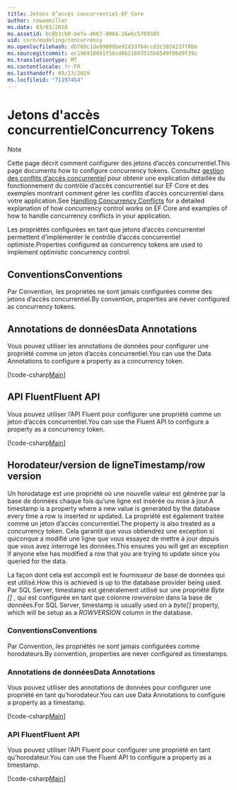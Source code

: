 ```yaml
---
title: Jetons d’accès concurrentiel-EF Core
author: rowanmiller
ms.date: 03/03/2018
ms.assetid: bc8b1cb0-befe-4b67-8004-26e6c5f69385
uid: core/modeling/concurrency
ms.openlocfilehash: db768c1de99000be91d33764ccd3c3924237f8bb
ms.sourcegitcommit: ec196918691f50cd0b21693515b0549f06d9f39c
ms.translationtype: MT
ms.contentlocale: fr-FR
ms.lasthandoff: 09/23/2019
ms.locfileid: "71197454"
---
```

# <a name="concurrency-tokens"></a><span data-ttu-id="b8e37-102">Jetons d'accès concurrentiel</span><span class="sxs-lookup"><span data-stu-id="b8e37-102">Concurrency Tokens</span></span>

> [!NOTE]
> <span data-ttu-id="b8e37-103">Cette page décrit comment configurer des jetons d’accès concurrentiel.</span><span class="sxs-lookup"><span data-stu-id="b8e37-103">This page documents how to configure concurrency tokens.</span></span> <span data-ttu-id="b8e37-104">Consultez [gestion des conflits d’accès concurrentiel](../saving/concurrency.md) pour obtenir une explication détaillée du fonctionnement du contrôle d’accès concurrentiel sur EF Core et des exemples montrant comment gérer les conflits d’accès concurrentiel dans votre application.</span><span class="sxs-lookup"><span data-stu-id="b8e37-104">See [Handling Concurrency Conflicts](../saving/concurrency.md) for a detailed explanation of how concurrency control works on EF Core and examples of how to handle concurrency conflicts in your application.</span></span>

<span data-ttu-id="b8e37-105">Les propriétés configurées en tant que jetons d’accès concurrentiel permettent d’implémenter le contrôle d’accès concurrentiel optimiste.</span><span class="sxs-lookup"><span data-stu-id="b8e37-105">Properties configured as concurrency tokens are used to implement optimistic concurrency control.</span></span>

## <a name="conventions"></a><span data-ttu-id="b8e37-106">Conventions</span><span class="sxs-lookup"><span data-stu-id="b8e37-106">Conventions</span></span>

<span data-ttu-id="b8e37-107">Par Convention, les propriétés ne sont jamais configurées comme des jetons d’accès concurrentiel.</span><span class="sxs-lookup"><span data-stu-id="b8e37-107">By convention, properties are never configured as concurrency tokens.</span></span>

## <a name="data-annotations"></a><span data-ttu-id="b8e37-108">Annotations de données</span><span class="sxs-lookup"><span data-stu-id="b8e37-108">Data Annotations</span></span>

<span data-ttu-id="b8e37-109">Vous pouvez utiliser les annotations de données pour configurer une propriété comme un jeton d’accès concurrentiel.</span><span class="sxs-lookup"><span data-stu-id="b8e37-109">You can use the Data Annotations to configure a property as a concurrency token.</span></span>

[!code-csharp[Main](../../../samples/core/Modeling/DataAnnotations/Concurrency.cs#ConfigureConcurrencyAnnotations)]

## <a name="fluent-api"></a><span data-ttu-id="b8e37-110">API Fluent</span><span class="sxs-lookup"><span data-stu-id="b8e37-110">Fluent API</span></span>

<span data-ttu-id="b8e37-111">Vous pouvez utiliser l’API Fluent pour configurer une propriété comme un jeton d’accès concurrentiel.</span><span class="sxs-lookup"><span data-stu-id="b8e37-111">You can use the Fluent API to configure a property as a concurrency token.</span></span>

[!code-csharp[Main](../../../samples/core/Modeling/FluentAPI/Concurrency.cs#ConfigureConcurrencyFluent)]

## <a name="timestamprow-version"></a><span data-ttu-id="b8e37-112">Horodateur/version de ligne</span><span class="sxs-lookup"><span data-stu-id="b8e37-112">Timestamp/row version</span></span>

<span data-ttu-id="b8e37-113">Un horodatage est une propriété où une nouvelle valeur est générée par la base de données chaque fois qu’une ligne est insérée ou mise à jour.</span><span class="sxs-lookup"><span data-stu-id="b8e37-113">A timestamp is a property where a new value is generated by the database every time a row is inserted or updated.</span></span> <span data-ttu-id="b8e37-114">La propriété est également traitée comme un jeton d’accès concurrentiel.</span><span class="sxs-lookup"><span data-stu-id="b8e37-114">The property is also treated as a concurrency token.</span></span> <span data-ttu-id="b8e37-115">Cela garantit que vous obtiendrez une exception si quiconque a modifié une ligne que vous essayez de mettre à jour depuis que vous avez interrogé les données.</span><span class="sxs-lookup"><span data-stu-id="b8e37-115">This ensures you will get an exception if anyone else has modified a row that you are trying to update since you queried for the data.</span></span>

<span data-ttu-id="b8e37-116">La façon dont cela est accompli est le fournisseur de base de données qui est utilisé.</span><span class="sxs-lookup"><span data-stu-id="b8e37-116">How this is achieved is up to the database provider being used.</span></span> <span data-ttu-id="b8e37-117">Par SQL Server, timestamp est généralement utilisé sur une propriété *Byte []* , qui est configurée en tant que colonne *rowversion* dans la base de données.</span><span class="sxs-lookup"><span data-stu-id="b8e37-117">For SQL Server, timestamp is usually used on a *byte[]* property, which will be setup as a *ROWVERSION* column in the database.</span></span>

### <a name="conventions"></a><span data-ttu-id="b8e37-118">Conventions</span><span class="sxs-lookup"><span data-stu-id="b8e37-118">Conventions</span></span>

<span data-ttu-id="b8e37-119">Par Convention, les propriétés ne sont jamais configurées comme horodateurs.</span><span class="sxs-lookup"><span data-stu-id="b8e37-119">By convention, properties are never configured as timestamps.</span></span>

### <a name="data-annotations"></a><span data-ttu-id="b8e37-120">Annotations de données</span><span class="sxs-lookup"><span data-stu-id="b8e37-120">Data Annotations</span></span>

<span data-ttu-id="b8e37-121">Vous pouvez utiliser des annotations de données pour configurer une propriété en tant qu’horodateur.</span><span class="sxs-lookup"><span data-stu-id="b8e37-121">You can use Data Annotations to configure a property as a timestamp.</span></span>

[!code-csharp[Main](../../../samples/core/Modeling/DataAnnotations/Timestamp.cs#ConfigureTimestampAnnotations)]

### <a name="fluent-api"></a><span data-ttu-id="b8e37-122">API Fluent</span><span class="sxs-lookup"><span data-stu-id="b8e37-122">Fluent API</span></span>

<span data-ttu-id="b8e37-123">Vous pouvez utiliser l’API Fluent pour configurer une propriété en tant qu’horodateur.</span><span class="sxs-lookup"><span data-stu-id="b8e37-123">You can use the Fluent API to configure a property as a timestamp.</span></span>

[!code-csharp[Main](../../../samples/core/Modeling/FluentAPI/Timestamp.cs#ConfigureTimestampFluent)]
